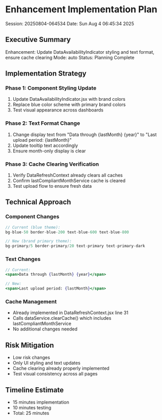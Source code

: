 # Enhancement Implementation Plan
Session: 20250804-064534
Date: Sun Aug 4 06:45:34 2025

## Executive Summary
Enhancement: Update DataAvailabilityIndicator styling and text format, ensure cache clearing
Mode: auto
Status: Planning Complete

## Implementation Strategy

### Phase 1: Component Styling Update
1. Update DataAvailabilityIndicator.jsx with brand colors
2. Replace blue color scheme with primary brand colors
3. Test visual appearance across dashboards

### Phase 2: Text Format Change
1. Change display text from "Data through {lastMonth} {year}" to "Last upload period: {lastMonth}"
2. Update tooltip text accordingly
3. Ensure month-only display is clear

### Phase 3: Cache Clearing Verification
1. Verify DataRefreshContext already clears all caches
2. Confirm lastCompliantMonthService cache is cleared
3. Test upload flow to ensure fresh data

## Technical Approach

### Component Changes
```jsx
// Current (blue theme):
bg-blue-50 border-blue-200 text-blue-600 text-blue-800

// New (brand primary theme):
bg-primary/5 border-primary/20 text-primary text-primary-dark
```

### Text Changes
```jsx
// Current:
<span>Data through {lastMonth} {year}</span>

// New:
<span>Last upload period: {lastMonth}</span>
```

### Cache Management
- Already implemented in DataRefreshContext.jsx line 31
- Calls dataService.clearCache() which includes lastCompliantMonthService
- No additional changes needed

## Risk Mitigation
- Low risk changes
- Only UI styling and text updates
- Cache clearing already properly implemented
- Test visual consistency across all pages

## Timeline Estimate
- 15 minutes implementation
- 10 minutes testing
- Total: 25 minutes